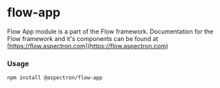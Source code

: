 # flow-app


Flow App module is a part of the Flow framework.  Documentation for the Flow framework and it's components can be found at [https://flow.aspectron.com](https://flow.aspectron.com)

### Usage

```
npm install @aspectron/flow-app
```
